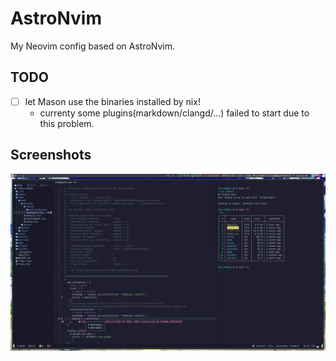 # AstroNvim

My Neovim config based on AstroNvim.

## TODO

- [ ] let Mason use the binaries installed by nix!
    - currenty some plugins(markdown/clangd/...) failed to start due to this problem.

## Screenshots

![](/_img/astronvim_2023-07-13_00-39.webp)
